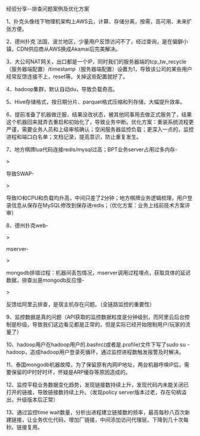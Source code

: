 经验分享--排查问题案例及优化方案

1、扑克头像线下物理机架构上AWS云，计算、存储分离，按需，高可用、未来扩张方便。

2、德州扑克 法国、波兰地区，少量用户反馈访问不了，经过查询，是在偏僻小镇，CDN供应商从AWS换成Akamai后完美解决。

3、大公司NAT网关，出口都是一个IP，同时我们的服务器端的tcp\_tw\_recycle（服务器端配置）/timestamp（服务器端配置）设置为1，导致该公司的某些用户经常反馈连接不上，reset等。关掉这些配置就好了。

4、hadoop集群，默认自动du，导致负载奇高。

5、Hive存储格式，按日期分片、parquet格式压缩和列存储，大幅提升效率。

6、提前准备了机器做迁服，结果没改状态，被其他同事用去做正式服务了，结果这个机器回来就弄去重启和初始化了，导致业务中断。优化方案：重装系统流程更严谨，需要业务人员和上级审核确认；空闲服务器监控负载；更深入一点的，监控进程和端口白名单；文档记录，提高意识，防止重复发生。

7、地方棋牌lua代码连接redis/mysql过高；BPT业务server占用过多内存-

&gt;

导致SWAP-

&gt;

导致IO和CPU和负载均升高，中间只差了2分钟；地方棋牌业务逻辑梳理，用户登录信息从保存在MySQL修改到保存进redis；（优化方案：业务上线前技术方案评审）

8、德州扑克web-

&gt;

mserver-

&gt;

mongodb排错过程：机器间丢包情况，mserver调用过程埋点，获取具体的延迟数据，排查出是mongodb反应慢-

&gt;

反馈给阿里云排查，是宿主机存在问题。（全链路监控的重要性）

9、监控数据是真的问题（API获取的监控数据粒度是分钟级别，而阿里云后台控制是秒级，导致我们这边看见都是正常的，但是实际已经开始限制用户/玩家的流量了）

10、hadoop用户在hadoop用户的.bashrc\(或者是.profile\)文件下写了sudo su - hadoop，造成hadoop用户登录死循环，通过监控进程数触发报警及时解决。

11、泰国mongodb机器故障，为了保留原有内网IP地址，两台机器呼唤IP后，需要保留的IP时好时坏，怀疑是ARP缓存等原因造成的。

12、监控平稳业务数据变化趋势，发现链接数持续上升，发现代码内未能关闭已打开的链接，导致链接数持续上升。（发现policy server版本过老，存在句柄溢出，升级版本后正常）

13、通过监控time wait数量，分析出进程建立链接数的频率，最高每秒八百次新建链接，让业务优化代码，增加厂链接，中间添加访问代理层，下降到几十次每秒。链接复用。

